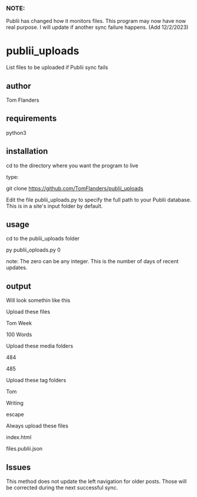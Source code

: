 ### NOTE:
Publii has changed how it monitors files. This program may now have now real purpose. I will update if another sync failure happens. (Add 12/2/2023)

# publii_uploads
List files to be uploaded if Publii sync fails

## author
Tom Flanders

## requirements
python3

## installation
cd to the directory where you want the program to live

type:

git clone https://github.com/TomFlanders/publii_uploads

Edit the file publii_uploads.py to specify the full path to your Publii database. This is in a site's input folder by default.

## usage
cd to the publii_uploads folder

py publii_oploads.py 0

note: The zero can be any integer. This is the number of days of recent updates.

## output
Will look somethin like this

Upload these files

Tom Week

100 Words

Upload these media folders

484

485

Upload these tag folders

Tom

Writing

escape

Always upload these files

index.html

files.publii.json

## Issues
This method does not update the left navigation for older posts. Those will be corrected during the next successful sync.